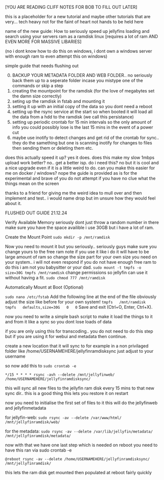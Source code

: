 [YOU ARE READING CLIFF NOTES FOR BOB TO FILL OUT LATER]

this is a placeholder for a new tutorial and maybe other tutorials that are very... tech heavy not for the faint of heart not hands to be held here

name of the new guide: How to seriously speed up jellyfins loading and search using your servers ram as a ramdisk linux [requires a lot of ram AND EVEN MORE FOR MASSIVE LIBARIES]

(no i dont know how to do this on windows, i dont own a windows server with enough ram to even attempt this on windows)

simple guide that needs flushing out

0. BACKUP YOUR METADATA FOLDER AND WEB FOLDER.. no seriously back them up to a seperate folder incase you mistype one of the commands or skip a step
1. creating the mountpoint for the ramdisk (for the love of megabytes set the damn size correctly)
2. seting up the ramdisk in fstab and mounting it
3. setting it up with an initial copy of the data so you dont need a reboot
4. setting up the rsync service at the start so when booted it will load all the data from a hdd to the ramdisk (we call this persistance)
5. setting up periodic crontab for 15 min intervals so the only amount of info you could possibly lose is the last 15 mins in the event of a power cut
6. maybe use inotify to detect changes and get rid of the crontab for sync.. they do the samething but one is scanning inotify for changes to files then sending them or deleting them etc.
 

does this actually speed it up? yes it does.
does this make my slow 1mbps upload work better? no.. get a better isp.
do i need this? no but it is cool and a nice upgrade even if it is a little weird to do.
can you make this easier for me on docker / windows? nope the guide is provided as is for the experimental and brave of you do not attempt if you have no clue what the things mean on the screen

thanks to a friend for giving me the weird idea to mull over and then implement and test.. i would name drop but im unsure how they would feel about it.

FLUSHED OUT GUIDE 21.12.24

Verify Available Memory seriously dont just throw a random number in there make sure you have the space availible i use 30GB but i have a lot of ram.

Create the Mount Point `sudo mkdir -p /mnt/ramdisk`

Now you need to mount it but you seriously.. seriously guys make sure you change yours to the free ram note if you use it like i do it will have to be large amount of ram so change the size part for your own size you need on your system.. i will not even respond if you do not have enough free ram to do this i am not you babysitter or your dad. `sudo mount -t tmpfs -o size=30G tmpfs /mnt/ramdisk`
change permissions so jellyfin can use it without having a fit. `sudo chmod 777 /mnt/ramdisk`

Automatically Mount at Boot (Optional)

`sudo nano /etc/fstab` Add the following line at the end of the file
obviously adjust the size like before for your own system!
`tmpfs   /mnt/ramdisk   tmpfs   defaults,size=30G   0   0`
Save and exit (Ctrl+O, Enter, Ctrl+X).

now you need to write a simple bash script to make it load the things to it and from it like a sync so you dont lose loads of data

if you are only using this for transcoding.. you do not need to do this step but if you are using it for webui and metadata then continue.

create a new location that it will sync to for example in a non privilaged folder like /home/USERNAMEHERE/jellyfinramdisksync just adjust to your username

so now add this to `sudo crontab -e` 

`*/15 * * * * rsync -avh --delete /mnt/jellyfinweb/ /home/USERNAMEHERE/jellyfinramdisksync/`

this will sync all new files to the jellyfin ram disk every 15 mins to that new sync dir.. this is a good thing this lets you restore it on restart 

now you need to initialise the first set of files to it this will do the jellyfinweb and jellyfinmetadata 

for jellyfin-web:
`sudo rsync -av --delete /var/www/html/ /mnt/jellyfinramdisk/web/`

for the metadata:
`sudo rsync -av --delete /var/lib/jellyfin/metadata/ /mnt/jellyfinramdisk/metadata/`

now with that we have one last step which is needed on reboot you need to have this ran via sudo crontab -e 

`@reboot rsync -av --delete /home/USERNAMEHERE/jellyfinramdisksync/ /mnt/jellyfinramdisk/`

this lets the ram disk get mounted then populated at reboot fairly quickly


